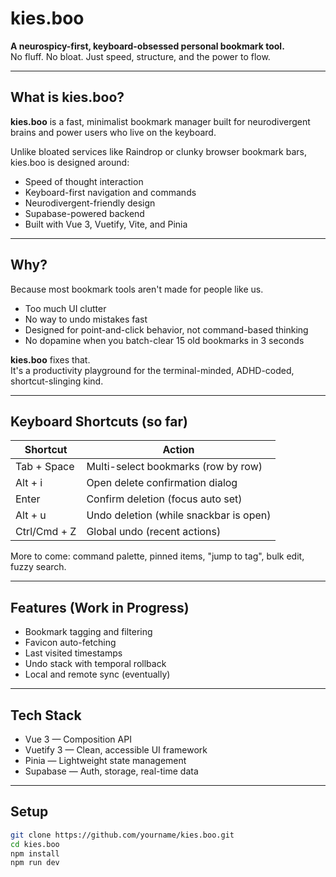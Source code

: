 # kies.boo

**A neurospicy-first, keyboard-obsessed personal bookmark tool.**  
No fluff. No bloat. Just speed, structure, and the power to flow.

---

## What is kies.boo?

**kies.boo** is a fast, minimalist bookmark manager built for neurodivergent brains and power users who live on the keyboard.

Unlike bloated services like Raindrop or clunky browser bookmark bars, kies.boo is designed around:

- Speed of thought interaction  
- Keyboard-first navigation and commands  
- Neurodivergent-friendly design  
- Supabase-powered backend  
- Built with Vue 3, Vuetify, Vite, and Pinia

---

## Why?

Because most bookmark tools aren't made for people like us.

- Too much UI clutter  
- No way to undo mistakes fast  
- Designed for point-and-click behavior, not command-based thinking  
- No dopamine when you batch-clear 15 old bookmarks in 3 seconds

**kies.boo** fixes that.  
It's a productivity playground for the terminal-minded, ADHD-coded, shortcut-slinging kind.

---

## Keyboard Shortcuts (so far)

| Shortcut        | Action                                |
|----------------|----------------------------------------|
| Tab + Space    | Multi-select bookmarks (row by row)    |
| Alt + i        | Open delete confirmation dialog        |
| Enter          | Confirm deletion (focus auto set)      |
| Alt + u        | Undo deletion (while snackbar is open) |
| Ctrl/Cmd + Z   | Global undo (recent actions)           |

More to come: command palette, pinned items, "jump to tag", bulk edit, fuzzy search.

---

## Features (Work in Progress)

- Bookmark tagging and filtering  
- Favicon auto-fetching  
- Last visited timestamps  
- Undo stack with temporal rollback  
- Local and remote sync (eventually)

---

## Tech Stack

- Vue 3 — Composition API  
- Vuetify 3 — Clean, accessible UI framework  
- Pinia — Lightweight state management  
- Supabase — Auth, storage, real-time data

---

## Setup

```bash
git clone https://github.com/yourname/kies.boo.git
cd kies.boo
npm install
npm run dev
